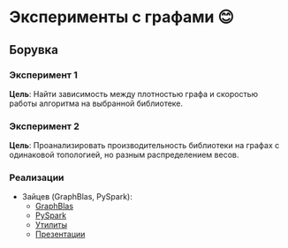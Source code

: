 # Эксперименты с графами 😊

## Борувка
### Эксперимент 1
**Цель**: Найти зависимость между плотностью графа и скоростью работы алгоритма на выбранной библиотеке.
### Эксперимент 2
**Цель**: Проанализировать производительность библиотеки на графах с одинаковой топологией, но разным распределением весов.

### Реализации
- Зайцев (GraphBlas, PySpark): 
     - [GraphBlas](boruvka/zaytsev/GraphBlas/)
     - [PySpark](boruvka/zaytsev/PySpark)
     - [Утилиты](boruvka/zaytsev/graph-utils/)
     - [Презентации](boruvka/zaytsev/pres)
